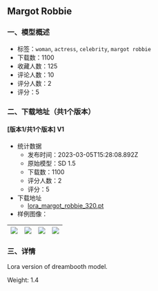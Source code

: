 ## Margot Robbie
### 一、模型概述

- 标签：`woman`, `actress`, `celebrity`, `margot robbie`
- 下载数：1100
- 收藏人数：125
- 评论人数：10
- 评分人数：2
- 评分：5

### 二、下载地址（共1个版本）

#### [版本1/共1个版本] V1

- 统计数据
  - 发布时间：2023-03-05T15:28:08.892Z
  - 原始模型：SD 1.5
  - 下载数：1100
  - 评分人数：2
  - 评分：5
- 下载地址
  - [lora_margot_robbie_320.pt](https://civitai.com/api/download/models/18978)
- 样例图像：

| <img src="https://image.civitai.com/xG1nkqKTMzGDvpLrqFT7WA/b976a13a-28d8-4911-ada3-e7accf661200/width=450/198164.jpeg" /> | <img src="https://image.civitai.com/xG1nkqKTMzGDvpLrqFT7WA/e89391ad-cf98-452e-c2c0-6b1444f26b00/width=450/198183.jpeg" /> | <img src="https://image.civitai.com/xG1nkqKTMzGDvpLrqFT7WA/517b410d-23ac-4ed8-0b2d-0e2f5d3e6300/width=450/198182.jpeg" /> | <img src="https://image.civitai.com/xG1nkqKTMzGDvpLrqFT7WA/8a6e5321-552f-4021-c62a-08d0717d3d00/width=450/198181.jpeg" /> |
| ---- | ---- | ---- | ---- |


### 三、详情
<p>Lora version of dreambooth model.</p><p></p><p>Weight: 1.4</p>